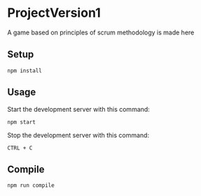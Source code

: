 # ProjectVersion1
A game based on principles of scrum methodology is made here

Setup
---

```
npm install
```

Usage
---

Start the development server with this command:

```
npm start
```

Stop the development server with this command:

```
CTRL + C
```

Compile
---

```
npm run compile
```
